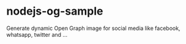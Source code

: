 # nodejs-og-sample
Generate dynamic Open Graph image for social media like facebook, whatsapp, twitter and ...

